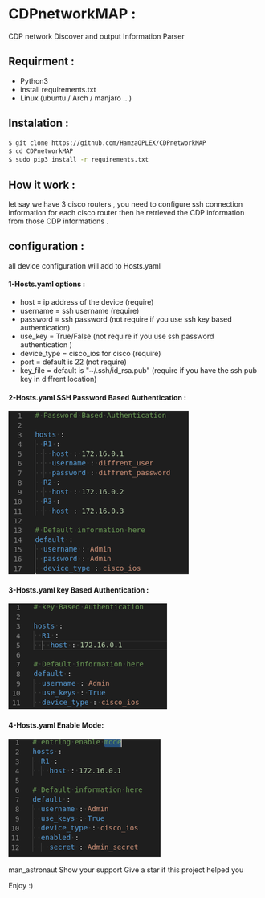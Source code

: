 # CDPnetworkMAP :
CDP network Discover and output Information Parser


## Requirment :

- Python3
- install requirements.txt
- Linux (ubuntu / Arch / manjaro ...)

## Instalation :

```bash
$ git clone https://github.com/HamzaOPLEX/CDPnetworkMAP
$ cd CDPnetworkMAP
$ sudo pip3 install -r requirements.txt
```

## How it work :

let say we have 3 cisco routers , you need to configure ssh connection information for each cisco router then he retrieved the CDP information from those CDP informations .

## configuration :

all device configuration will add to Hosts.yaml

#### 1-Hosts.yaml options :
  - host = ip address of the device (require)
  - username = ssh username (require)
  - password = ssh password (not require if you use ssh key based authentication)
  - use_key  = True/False (not require if you use ssh password authentication )
  - device_type = cisco_ios for cisco (require)
  - port = default is 22 (not require)
  - key_file = default is "~/.ssh/id_rsa.pub" (require if you have the ssh pub key in diffrent location)

#### 2-Hosts.yaml SSH Password Based Authentication :

![alt text](https://github.com/HamzaOPLEX/CDPnetworkMAP/blob/main/PasswordBasedAuthentication.png)

#### 3-Hosts.yaml key Based Authentication :

![alt text](https://github.com/HamzaOPLEX/CDPnetworkMAP/blob/main/keyBasedAuthentication.png)

#### 4-Hosts.yaml Enable Mode:
![alt text](https://github.com/HamzaOPLEX/CDPnetworkMAP/blob/main/enablemode.png)


man_astronaut Show your support
Give a star if this project helped you 

Enjoy :)

